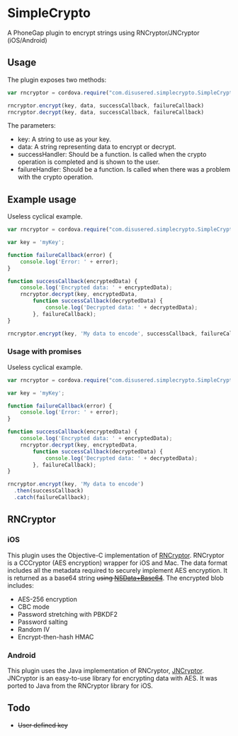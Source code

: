 # SimpleCrypto

A PhoneGap plugin to encrypt strings using RNCryptor/JNCryptor (iOS/Android)

## Usage

The plugin exposes two methods:

```javascript
var rncryptor = cordova.require("com.disusered.simplecrypto.SimpleCrypto");

rncryptor.encrypt(key, data, successCallback, failureCallback)
rncryptor.decrypt(key, data, successCallback, failureCallback)
```

The parameters:

* key: A string to use as your key.
* data: A string representing data to encrypt or decrypt.
* successHandler: Should be a function. Is called when the crypto operation is completed and is shown to the user.
* failureHandler: Should be a function. Is called when there was a problem with the crypto operation.

## Example usage
Useless cyclical example.

```javascript
var rncryptor = cordova.require("com.disusered.simplecrypto.SimpleCrypto");

var key = 'myKey';

function failureCallback(error) {
    console.log('Error: ' + error);
}

function successCallback(encryptedData) {
    console.log('Encrypted data: ' + encryptedData);
    rncryptor.decrypt(key, encryptedData,
        function successCallback(decryptedData) {
            console.log('Decrypted data: ' + decryptedData);
        }, failureCallback);
}

rncryptor.encrypt(key, 'My data to encode', successCallback, failureCallback);
```

### Usage with promises
Useless cyclical example.

```javascript
var rncryptor = cordova.require("com.disusered.simplecrypto.SimpleCrypto");

var key = 'myKey';

function failureCallback(error) {
    console.log('Error: ' + error);
}

function successCallback(encryptedData) {
    console.log('Encrypted data: ' + encryptedData);
    rncryptor.decrypt(key, encryptedData,
        function successCallback(decryptedData) {
            console.log('Decrypted data: ' + decryptedData);
        }, failureCallback);
}

rncryptor.encrypt(key, 'My data to encode')
  .then(successCallback)
  .catch(failureCallback);
```



## RNCryptor

### iOS

This plugin uses the Objective-C implementation of [RNCryptor](https://github.com/RNCryptor/RNCryptor). RNCryptor is a CCCryptor (AES encryption) wrapper for iOS and Mac. The data format includes all the metadata required to securely implement AES encryption. It is returned as a base64 string ~~using [NSData+Base64](https://github.com/l4u/NSData-Base64)~~. The encrypted blob includes:

* AES-256 encryption
* CBC mode
* Password stretching with PBKDF2
* Password salting
* Random IV
* Encrypt-then-hash HMAC

### Android

This plugin uses the Java implementation of RNCryptor, [JNCryptor](https://github.com/RNCryptor/JNCryptor). JNCryptor is an easy-to-use library for encrypting data with AES. It was ported to Java from the RNCryptor library for iOS.

## Todo
- ~~User defined key~~

